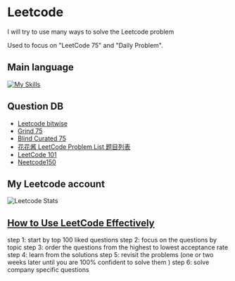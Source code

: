 # Leetcode
I will try to use many ways to solve the Leetcode problem

Used to focus on "LeetCode 75" and "Daily Problem".

<h2>Main language</h2>

[![My Skills](https://skillicons.dev/icons?i=cpp,python)](https://skillicons.dev)

<h2>Question DB</h2>

* [Leetcode bitwise](https://steveyang.blog/zh_tw/2022/07/02/leetcode-easy-bitwise-xor-summary/)
* [Grind 75](https://www.techinterviewhandbook.org/grind75)
* [Blind Curated 75](https://hackmd.io/B5OJc3twTAOJg6yEysmOoA)
* [花花酱 LeetCode Problem List 题目列表](https://zxi.mytechroad.com/blog/leetcode-problem-categories/)
* [LeetCode 101](https://github.com/changgyhub/leetcode_101/)
* [Neetcode150](https://github.com/peterbonnesoeur/Neetcode150)

<h2>My Leetcode account</h2>

![Leetcode Stats](https://leetcard.jacoblin.cool/jacksonchen1998?theme=dark&font=Ubuntu&ext=heatmap)

## [How to Use LeetCode Effectively](https://www.youtube.com/watch?v=IB_F10twtvY)

step 1: start by top 100 liked questions
step 2: focus on the questions by topic
step 3: order the questions from the highest to lowest acceptance rate
step 4: learn from the solutions
step 5: revisit the problems 
(one or two weeks later until you are 100% confident to solve them )
step 6: solve company specific questions